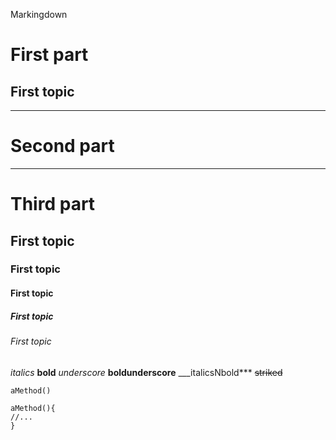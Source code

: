 Markingdown

First part
==========

First topic
-----------

---

Second part
==========

---


# Third part
## First topic
### First topic
#### First topic
##### First topic
###### First topic


*italics*
**bold**
_underscore_
__boldunderscore__
___italicsNbold***
~~striked~~

`aMethod()`

    aMethod(){
    //...
    }
    
